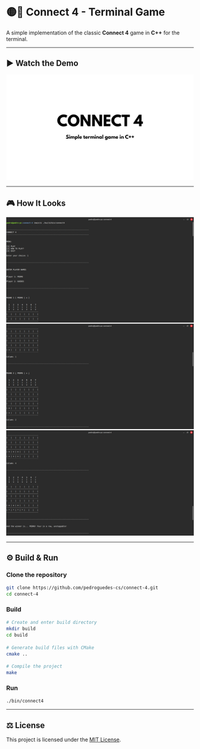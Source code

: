 # 🟡🔴 Connect 4 - Terminal Game

A simple implementation of the classic **Connect 4** game in **C++** for the terminal.  

---

## ▶️ Watch the Demo
[![Connect 4 - Demo](assets/thumbnail.png)](https://youtu.be/HOrA5nEC7xU)

---

## 🎮 How It Looks
![Menu](assets/menu.png)
![Game](assets/game.png)
![Winner screen](assets/winner.png)

---

## ⚙️ Build & Run

### Clone the repository  
```bash
git clone https://github.com/pedroguedes-cs/connect-4.git
cd connect-4
```
### Build
```bash
# Create and enter build directory
mkdir build
cd build

# Generate build files with CMake
cmake ..

# Compile the project
make
```
### Run
```bash
./bin/connect4
```

---

## ⚖️ License
This project is licensed under the [MIT License](LICENSE).

